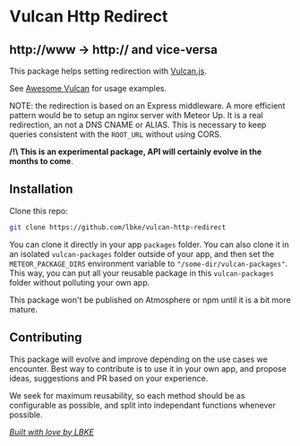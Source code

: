# Vulcan Http Redirect

## http://www -> http:// and vice-versa

This package helps setting redirection with [Vulcan.js](http://vulcanjs.org/).

See [Awesome Vulcan](https://www.awesome-vulcan.com) for usage examples.

NOTE: the redirection is based on an Express middleware. A more efficient pattern would be to setup an nginx server with Meteor Up.
It is a real redirection, an not a DNS CNAME or ALIAS. This is necessary to keep queries consistent with the `ROOT_URL` without using CORS.

**/!\ This is an experimental package, API will certainly evolve in the months to come**.

## Installation

Clone this repo:

```sh
git clone https://github.com/lbke/vulcan-http-redirect
```

You can clone it directly in your app `packages` folder. You can also clone it in an isolated `vulcan-packages` folder outside of your app, and then set the `METEOR_PACKAGE_DIRS` environment variable to `"/some-dir/vulcan-packages"`. This way, you can put all your reusable package in this `vulcan-packages` folder without polluting your own app.

This package won't be published on Atmosphere or npm until it is a bit more mature.

## Contributing

This package will evolve and improve depending on the use cases we encounter. Best way to contribute is to use it in your own app, and propose ideas, suggestions and PR based on your experience.

We seek for maximum reusability, so each method should be as configurable as possible, and split into independant functions whenever possible.

_[Built with love by LBKE](https://github.com/lbke)_
